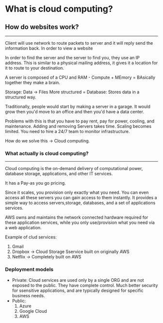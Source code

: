 # What is cloud computing?

## How do websites work?
---

Client will use network to route packets to server and it will reply send the information back. In order to view a website

In order to find the server and the server to find you, they use an IP address. This is similar to a physical mailing address, it gives it a location for it to route to your destination. 

A server is composed of a CPU and RAM - Compute + MEmory = BAsically together they make a brain. 

Storage: Data -> Files
More structured = Database: Stores data in a structured way.

Traditionally, people would start by making a server in a garage. It would grow then you'd move to an office and then you'd have a data center.

Problems with this is that you have to pay rent, pay for power, cooling, and maintenance. 
Adding and removing Servers takes time.
Scaling becomes limited.
You need to hire a 24/7 team to monitor infrastructure.

How do we solve this -> Cloud computing. 

### What actually is cloud computing?
---

Cloud computing is the on-demand delivery of computational power, database storage, applications, and other IT services.

It has a Pay-as you go pricing.

Since it scales, you provision only exactly what you need. You can even access all these servers you can gain access to them instantly. It provides a simple way to access servers,storage, databases, and a set of applications services. 

AWS owns and maintains the network connected hardware required for these application services, while you only use/provision what you need via a web application. 

Example of clud services:
1. Gmail
2. Dropbox -> Cloud Storage Sservice built on originally AWS
3. Netflix -> Completely built on AWS

### Deployment models

- Private: Cloud services are used only by a single ORG and are not exposed to the public. They have complete control. Much better security for ssensitive applications, and are typically designed for specific business needs. 
- Public:
  1. Azure
  2. Google Cloud
  3. AWS
